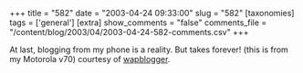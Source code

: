 +++
title = "582"
date = "2003-04-24 09:33:00"
slug = "582"
[taxonomies]
tags = ['general']
[extra]
show_comments = "false"
comments_file = "/content/blog/2003/04/2003-04-24-582-comments.csv"
+++

At last, blogging from my phone is a reality. But takes forever! (this is from my Motorola v70) courtesy of [wapblogger](http://www.ubique.ch/wapblogger/).
